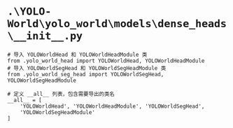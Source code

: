 # `.\YOLO-World\yolo_world\models\dense_heads\__init__.py`

```
# 导入 YOLOWorldHead 和 YOLOWorldHeadModule 类
from .yolo_world_head import YOLOWorldHead, YOLOWorldHeadModule
# 导入 YOLOWorldSegHead 和 YOLOWorldSegHeadModule 类
from .yolo_world_seg_head import YOLOWorldSegHead, YOLOWorldSegHeadModule

# 定义 __all__ 列表，包含需要导出的类名
__all__ = [
    'YOLOWorldHead', 'YOLOWorldHeadModule', 'YOLOWorldSegHead',
    'YOLOWorldSegHeadModule'
]
```
